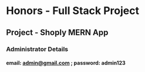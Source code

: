 # Honors - Full Stack Project
## Project - Shoply MERN App
### Administrator Details
#### email: admin@gmail.com ; password: admin123
